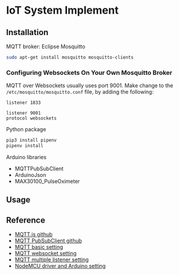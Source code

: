 # IoT System Implement

## Installation

MQTT broker: Eclipse Mosquitto

```bash
sudo apt-get install mosquitto mosquitto-clients
```

### Configuring Websockets On Your Own Mosquitto Broker

MQTT over Websockets usually uses port 9001. Make change to the `/etc/mosquitto/mosquitto.conf` file, by adding the following:

```
listener 1833

listener 9001
protocol websockets
```

Python package

```bash
pip3 install pipenv
pipenv install
```

Arduino libraries

- MQTTPubSubClient
- ArduinoJson
- MAX30100_PulseOximeter

## Usage


## Reference

- [MQTT.js github](https://github.com/mqttjs/MQTT.js)
- [MQTT PubSubClient github](https://github.com/hideakitai/MQTTPubSubClient)
- [MQTT basic setting](https://blog.gtwang.org/iot/raspberry-pi/raspberry-pi-mosquitto-mqtt-broker-iot-integration/)
- [MQTT websocket setting](http://www.steves-internet-guide.com/mqtt-websockets/)
- [MQTT multiple listener setting](http://www.steves-internet-guide.com/mossquitto-conf-file/)
- [NodeMCU driver and Arduino setting](https://sites.google.com/site/arduinochutiyan/home/nodemcu/arduino-%E7%92%B0%E5%A2%83%E5%BB%BA%E7%BD%AE-%E5%AE%89%E8%A3%9Desp8266%E9%96%8B%E7%99%BC%E6%9D%BF?authuser=0)
